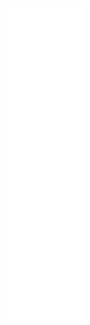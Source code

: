 <picture>
  <p align="center">
    <img src="/github-metrics.svg" alt="Metrics">
  </p>  
</picture>
